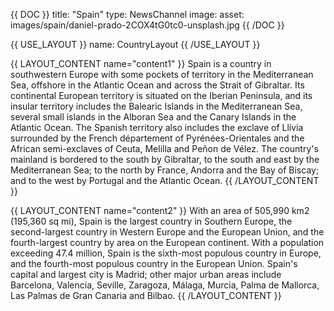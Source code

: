 {{ DOC }}
title: "Spain"
type: NewsChannel
image:
  asset: images/spain/daniel-prado-2COX4tG0tc0-unsplash.jpg
{{ /DOC }}

{{ USE_LAYOUT }}
  name: CountryLayout
{{ /USE_LAYOUT }}

{{ LAYOUT_CONTENT name="content1" }}
Spain is a country in southwestern Europe with some pockets of territory in the Mediterranean Sea, offshore in the Atlantic Ocean and across the Strait of Gibraltar. Its continental European territory is situated on the Iberian Peninsula, and its insular territory includes the Balearic Islands in the Mediterranean Sea, several small islands in the Alboran Sea and the Canary Islands in the Atlantic Ocean. The Spanish territory also includes the exclave of Llívia surrounded by the French département of Pyrénées-Orientales and the African semi-exclaves of Ceuta, Melilla and Peñon de Vélez. The country's mainland is bordered to the south by Gibraltar, to the south and east by the Mediterranean Sea; to the north by France, Andorra and the Bay of Biscay; and to the west by Portugal and the Atlantic Ocean.
{{ /LAYOUT_CONTENT }} 

{{ LAYOUT_CONTENT name="content2" }}
With an area of 505,990 km2 (195,360 sq mi), Spain is the largest country in Southern Europe, the second-largest country in Western Europe and the European Union, and the fourth-largest country by area on the European continent. With a population exceeding 47.4 million, Spain is the sixth-most populous country in Europe, and the fourth-most populous country in the European Union. Spain's capital and largest city is Madrid; other major urban areas include Barcelona, Valencia, Seville, Zaragoza, Málaga, Murcia, Palma de Mallorca, Las Palmas de Gran Canaria and Bilbao.
{{ /LAYOUT_CONTENT }} 